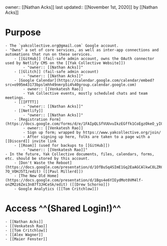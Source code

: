 owner:: [[Nathan Acks]]
last updated:: [[November 1st, 2020]] by [[Nathan Acks]]
# Purpose
    - The `yakcollective.org@gmail.com` Google account.
    - "Owns" a set of core services, as well as inter-app connections and automations that run on these services.
        - [[GitHub]] (fail-safe admin account, owns the OAuth connector used by Netlify CMS on the [[Yak Collective Website]])
            - "owner:: [[Nathan Acks]]"
        - [[Glitch]] (fail-safe admin account)
            - "owner:: [[Nathan Acks]]"
        - [Google Calendar](https://calendar.google.com/calendar/embed?src=o995m43173bpslmhh49nmrp5i4%40group.calendar.google.com)
            - owner:: [[Venkatesh Rao]]
            - Yak Collective events, mostly scheduled chats and team meetings.
        - [[IFTTT]]
            - "owner:: [[Nathan Acks]]"
        - [[Netlify]]
            - "owner:: [[Nathan Acks]]"
        - [Registration Form](https://docs.google.com/forms/d/e/1FAIpQLSfVUUvuIkzEGffk1CoEgzOkeO_yI05Nuw6zU3H1TNLmiQOf7g/viewform)
            - owner:: [[Venkatesh Rao]]
            - Sign up form; wrapped by https://www.yakcollective.org/join/
            - After signing up here, folks are taken to a page with a [[Discord]] invite link
        - [[Roam]] (used for backups to [[GitHub]])
            - "owner:: [[Venkatesh Rao]]"
    - In the future, Yak Collective documents, files, calendars, forms, etc. should be stored by this account.
        - [Don't Waste the Reboot](https://docs.google.com/presentation/d/1OfBuSq4SImE1Gq2EaAGCAlkwC8LZRCWx-7O_VOHJ5TI/edit) ([[Paul Millerd]])
        - [The New Old Home](https://docs.google.com/presentation/d/1Bgs4e6YIEydMot0VM4lf-onZM2z6Zei3n87f3JHCeSk/edit) ([[Drew Schorno]])
        - Google Analytics ([[Tom Critchlow]])
# Access ^^(Shared Login!)^^
    - [[Nathan Acks]]
    - [[Venkatesh Rao]]
    - [[Tom Critchlow]]
    - [[Alex Wagner]]
    - [[Maier Fenster]]
